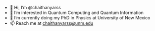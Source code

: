 - 👋 Hi, I’m @chaithanyarss
- 👀 I’m interested in Quantum Computing and Quantum Information
- 🌱 I’m currently doing my PhD in Physics at University of New Mexico
- 📫 Reach me at chaithanyarss@unm.edu

<!---
chaithanyarss/chaithanyarss is a ✨ special ✨ repository because its `README.md` (this file) appears on your GitHub profile.
You can click the Preview link to take a look at your changes.
--->
